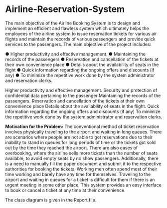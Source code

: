 # Airline-Reservation-System
The main objective of the Airline Booking System is to design and implement an efficient and flawless system which ultimately helps the employees of the airline system to issue reservation tickets for various air flights and maintain the records of various passengers and provide quick services to the passengers.
The main objective of the project includes:

● Higher productivity and effective management.
● Maintaining the records of the passengers
● Reservation and cancellation of the tickets at their own convenience place
● Details about the availability of seats in the flight
● Quick information regarding the ongoing offers and discounts (if any)
● To minimize the repetitive work done by the system administrator and reservation
clerks.

Higher productivity and effective management. Security and protection of confidential data pertaining to the passenger
Maintaining the records of the passengers. Reservation and cancellation of the tickets at their own convenience place
Details about the availability of seats in the flight. Quick information regarding the ongoing offers and discounts (if any)
To minimize the repetitive work done by the system administrator and reservation clerks.

**Motivation for the Problem:**
The conventional method of ticket reservation involves physically traveling to the airport
and waiting in long queues. There are scenarios where people are not able to get
reservations due to their inability to stand in queues for long periods of time or the tickets
got sold out by the time they reached the airport. There are also cases of overbooking,
where the airline sells more tickets than the number of seats available, to avoid empty
seats by no show passengers. Additionally, there is a need to manually fill the paper
document and submit it to the respective authorities for booking the tickets. Working men
often spend most of their time working and barely have any time for themselves.
Traveling to the airport and waiting in queues for a ticket is difficult for them if there is
an urgent meeting in some other place. This system provides an easy interface to book or
cancel a ticket at any time at their convenience.


The class diagram is given in the Report file.

